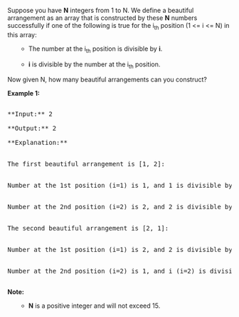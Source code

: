 

Suppose you have **N** integers from 1 to N. We define a beautiful arrangement as an array that is constructed by these **N** numbers successfully if one of the following is true for the i<sub>th</sub> position (1 <= i <= N) in this array:
<ol>
- The number at the i<sub>th</sub> position is divisible by **i**.
- **i** is divisible by the number at the i<sub>th</sub> position.
</ol>



Now given N, how many beautiful arrangements can you construct?


**Example 1:**<br />
<pre>
**Input:** 2
**Output:** 2
**Explanation:** 
<br/>The first beautiful arrangement is [1, 2]:
<br/>Number at the 1st position (i=1) is 1, and 1 is divisible by i (i=1).
<br/>Number at the 2nd position (i=2) is 2, and 2 is divisible by i (i=2).
<br/>The second beautiful arrangement is [2, 1]:
<br/>Number at the 1st position (i=1) is 2, and 2 is divisible by i (i=1).
<br/>Number at the 2nd position (i=2) is 1, and i (i=2) is divisible by 1.
</pre>


**Note:**<br>
<ol>
- **N** is a positive integer and will not exceed 15.
</ol>

